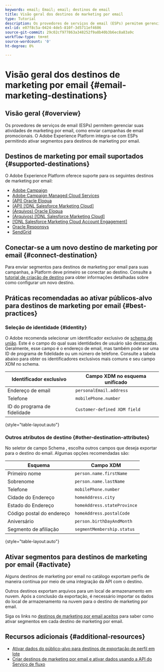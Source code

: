 ```yaml
---
keywords: email; Email; email; destinos de email
title: Visão geral dos destinos de marketing por email
type: Tutorial
description: Os provedores de serviços de email (ESPs) permitem gerenciar suas atividades de marketing por email, como para enviar campanhas de email promocionais. Saiba quais ESPs são compatíveis como destinos de Experience Platform.
exl-id: e07f8c5a-0424-4de5-810f-3d5711ef4606
source-git-commit: 29c02cf977863a348252f9a8b40b3b6ec8a83a9c
workflow-type: tm+mt
source-wordcount: '0'
ht-degree: 0%

---
```


# Visão geral dos destinos de marketing por email {#email-marketing-destinations}

## Visão geral {#overview}

Os provedores de serviços de email (ESPs) permitem gerenciar suas atividades de marketing por email, como enviar campanhas de email promocionais. O Adobe Experience Platform integra-se com ESPs permitindo ativar segmentos para destinos de marketing por email.

## Destinos de marketing por email suportados {#supported-destinations}

O Adobe Experience Platform oferece suporte para os seguintes destinos de marketing por email:

* [Adobe Campaign](adobe-campaign.md)
* [Adobe Campaign Managed Cloud Services](adobe-campaign-managed-services.md)
* [(API) Oracle Eloqua](oracle-eloqua-api.md)
* [(API) [!DNL Salesforce Marketing Cloud]](salesforce-marketing-cloud-exact-target.md)
* [(Arquivos) Oracle Eloqua](oracle-eloqua.md)
* [(Arquivos) [!DNL Salesforce Marketing Cloud]](salesforce-marketing-cloud.md)
* [[!DNL Salesforce Marketing Cloud Account Engagement]](salesforce-marketing-cloud-account-engagement.md)
* [Oracle Responsys](oracle-responsys.md)
* [SendGrid](sendgrid.md)

## Conectar-se a um novo destino de marketing por email {#connect-destination}

Para enviar segmentos para destinos de marketing por email para suas campanhas, a Platform deve primeiro se conectar ao destino. Consulte a [tutorial de criação de destino](../../ui/connect-destination.md) para obter informações detalhadas sobre como configurar um novo destino.

## Práticas recomendadas ao ativar públicos-alvo para destinos de marketing por email {#best-practices}

### Seleção de identidade {#identity}

O Adobe recomenda selecionar um identificador exclusivo de [schema de união](../../../profile/home.md#profile-fragments-and-union-schemas). Este é o campo do qual suas identidades de usuário são destacadas. Geralmente, esse campo é o endereço de email, mas também pode ser uma ID de programa de fidelidade ou um número de telefone. Consulte a tabela abaixo para obter os identificadores exclusivos mais comuns e seu campo XDM no schema.

| Identificador exclusivo | Campo XDM no esquema unificado |
|----------------- | ---------------------------|
| Endereço de email | `personalEmail.address` |
| Telefone | `mobilePhone.number` |
| ID do programa de fidelidade | `Customer-defined XDM field` |

{style="table-layout:auto"}

### Outros atributos de destino {#other-destination-attributes}

No seletor de campo Schema , escolha outros campos que deseja exportar para o destino do email. Algumas opções recomendadas são:

| Esquema | Campo XDM |
|------ | ---------|
| Primeiro nome | `person.name.firstName` |
| Sobrenome | `person.name.lastName` |
| Telefone | `mobilePhone.number` |
| Cidade do Endereço | `homeAddress.city` |
| Estado do Endereço | `homeAddress.stateProvince` |
| Código postal do endereço | `homeAddress.postalCode` |
| Aniversário | `person.birthDayAndMonth` |
| Segmento de afiliação | `segmentMembership.status` |

{style="table-layout:auto"}

## Ativar segmentos para destinos de marketing por email {#activate}

Alguns destinos de marketing por email no catálogo exportam perfis de maneira contínua por meio de uma integração da API com o destino.

Outros destinos exportam arquivos para um local de armazenamento em nuvem. Após a conclusão da exportação, é necessário importar os dados do local de armazenamento na nuvem para o destino de marketing por email.

Siga os links no [destinos de marketing por email aceitos](#supported-destinations) para saber como ativar segmentos em cada destino de marketing por email.

## Recursos adicionais {#additional-resources}

* [Ativar dados do público-alvo para destinos de exportação de perfil em lote](../../ui/activate-batch-profile-destinations.md)
* [Criar destinos de marketing por email e ativar dados usando a API do Serviço de fluxo](../../api/connect-activate-batch-destinations.md)
